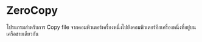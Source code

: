 # ZeroCopy
<p>
  โปรแกรมสำหรับการ Copy file จากคอมพิวเตอร์เครื่องหนึ่งไปยังคอมพิวเตอร์อีกเครื่องหนึ่งที่อยู่บนเครือข่ายเดียวกัน
</p>
